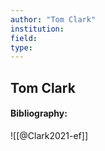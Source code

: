 ```yaml
---
author: "Tom Clark"
institution:
field:
type:
---
```


## Tom Clark
#### Bibliography:

![[@Clark2021-ef]]